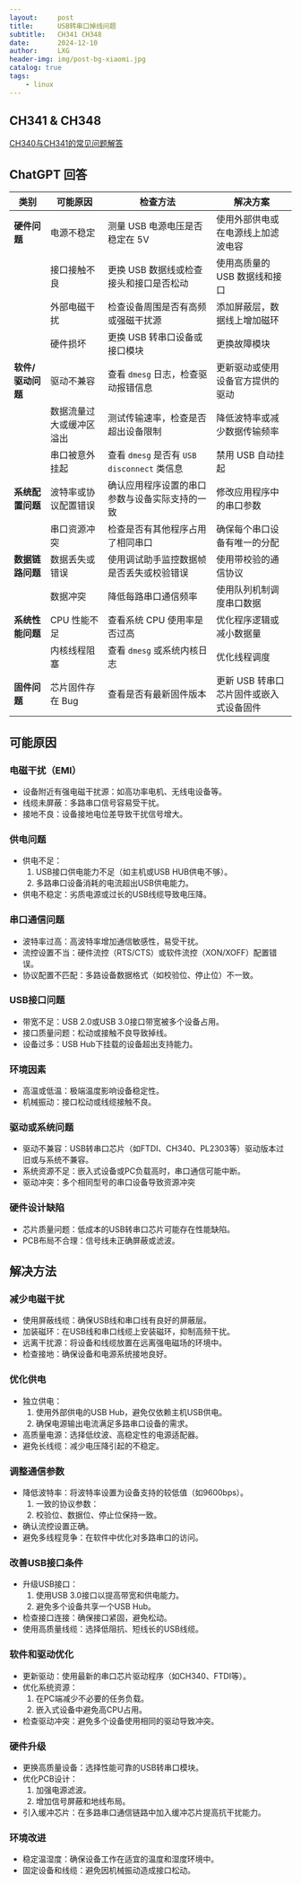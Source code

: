 ```yaml
---
layout:     post
title:      USB转串口掉线问题
subtitle:   CH341 CH348
date:       2024-12-10
author:     LXG
header-img: img/post-bg-xiaomi.jpg
catalog: true
tags:
    - linux
---
```



## CH341 & CH348

[CH340与CH341的常见问题解答](https://www.wch.cn/bbs/thread-65427-1.html)

## ChatGPT 回答

| **类别**        | **可能原因**                                | **检查方法**                                            | **解决方案**                         |
|------------------|---------------------------------------------|----------------------------------------------------|------------------------------------|
| **硬件问题**     | 电源不稳定                                  | 测量 USB 电源电压是否稳定在 5V                             | 使用外部供电或在电源线上加滤波电容        |
|                  | 接口接触不良                                | 更换 USB 数据线或检查接头和接口是否松动                      | 使用高质量的 USB 数据线和接口           |
|                  | 外部电磁干扰                                | 检查设备周围是否有高频或强磁干扰源                           | 添加屏蔽层，数据线上增加磁环             |
|                  | 硬件损坏                                    | 更换 USB 转串口设备或接口模块                              | 更换故障模块                          |
| **软件/驱动问题** | 驱动不兼容                                  | 查看 `dmesg` 日志，检查驱动报错信息                          | 更新驱动或使用设备官方提供的驱动          |
|                  | 数据流量过大或缓冲区溢出                    | 测试传输速率，检查是否超出设备限制                              | 降低波特率或减少数据传输频率             |
|                  | 串口被意外挂起                              | 查看 `dmesg` 是否有 `USB disconnect` 类信息                | 禁用 USB 自动挂起                     |
| **系统配置问题** | 波特率或协议配置错误                        | 确认应用程序设置的串口参数与设备实际支持的一致                       | 修改应用程序中的串口参数                |
|                  | 串口资源冲突                                | 检查是否有其他程序占用了相同串口                              | 确保每个串口设备有唯一的分配             |
| **数据链路问题** | 数据丢失或错误                              | 使用调试助手监控数据帧是否丢失或校验错误                          | 使用带校验的通信协议                    |
|                  | 数据冲突                                    | 降低每路串口通信频率                                      | 使用队列机制调度串口数据                 |
| **系统性能问题** | CPU 性能不足                                | 查看系统 CPU 使用率是否过高                                  | 优化程序逻辑或减小数据量                 |
|                  | 内核线程阻塞                                | 查看 `dmesg` 或系统内核日志                                | 优化线程调度                          |
| **固件问题**     | 芯片固件存在 Bug                            | 查看是否有最新固件版本                                       | 更新 USB 转串口芯片固件或嵌入式设备固件    |


## 可能原因

### 电磁干扰（EMI）

* 设备附近有强电磁干扰源：如高功率电机、无线电设备等。
* 线缆未屏蔽：多路串口信号容易受干扰。
* 接地不良：设备接地电位差导致干扰信号增大。

### 供电问题

* 供电不足：
  1. USB接口供电能力不足（如主机或USB HUB供电不够）。
  2. 多路串口设备消耗的电流超出USB供电能力。
* 供电不稳定：劣质电源或过长的USB线缆导致电压降。

### 串口通信问题

* 波特率过高：高波特率增加通信敏感性，易受干扰。
* 流控设置不当：硬件流控（RTS/CTS）或软件流控（XON/XOFF）配置错误。
* 协议配置不匹配：多路设备数据格式（如校验位、停止位）不一致。

### USB接口问题

* 带宽不足：USB 2.0或USB 3.0接口带宽被多个设备占用。
* 接口质量问题：松动或接触不良导致掉线。
* 设备过多：USB Hub下挂载的设备超出支持能力。

### 环境因素

* 高温或低温：极端温度影响设备稳定性。
* 机械振动：接口松动或线缆接触不良。

### 驱动或系统问题

* 驱动不兼容：USB转串口芯片（如FTDI、CH340、PL2303等）驱动版本过旧或与系统不兼容。
* 系统资源不足：嵌入式设备或PC负载高时，串口通信可能中断。
* 驱动冲突：多个相同型号的串口设备导致资源冲突

### 硬件设计缺陷

* 芯片质量问题：低成本的USB转串口芯片可能存在性能缺陷。
* PCB布局不合理：信号线未正确屏蔽或滤波。

## 解决方法

### 减少电磁干扰

* 使用屏蔽线缆：确保USB线和串口线有良好的屏蔽层。
* 加装磁环：在USB线和串口线缆上安装磁环，抑制高频干扰。
* 远离干扰源：将设备和线缆放置在远离强电磁场的环境中。
* 检查接地：确保设备和电源系统接地良好。

### 优化供电

* 独立供电：
   1. 使用外部供电的USB Hub，避免仅依赖主机USB供电。
   2. 确保电源输出电流满足多路串口设备的需求。
* 高质量电源：选择低纹波、高稳定性的电源适配器。
* 避免长线缆：减少电压降引起的不稳定。

### 调整通信参数

* 降低波特率：将波特率设置为设备支持的较低值（如9600bps）。
   1. 一致的协议参数：
   2. 校验位、数据位、停止位保持一致。
* 确认流控设置正确。
* 避免多线程竞争：在软件中优化对多路串口的访问。

### 改善USB接口条件

* 升级USB接口：
  1. 使用USB 3.0接口以提高带宽和供电能力。
  2. 避免多个设备共享一个USB Hub。
* 检查接口连接：确保接口紧固，避免松动。
* 使用高质量线缆：选择低阻抗、短线长的USB线缆。

### 软件和驱动优化

* 更新驱动：使用最新的串口芯片驱动程序（如CH340、FTDI等）。
* 优化系统资源：
  1. 在PC端减少不必要的任务负载。
  2. 嵌入式设备中避免高CPU占用。
* 检查驱动冲突：避免多个设备使用相同的驱动导致冲突。

### 硬件升级

* 更换高质量设备：选择性能可靠的USB转串口模块。
* 优化PCB设计：
  1. 加强电源滤波。
  2. 增加信号屏蔽和地线布局。
* 引入缓冲芯片：在多路串口通信链路中加入缓冲芯片提高抗干扰能力。

### 环境改进

* 稳定温湿度：确保设备工作在适宜的温度和湿度环境中。
* 固定设备和线缆：避免因机械振动造成接口松动。























